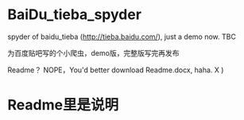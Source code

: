 # BaiDu_tieba_spyder
spyder of baidu_tieba (http://tieba.baidu.com/), just a demo now. TBC

为百度贴吧写的个小爬虫，demo版，完整版写完再发布

Readme？
NOPE，You'd better download Readme.docx, haha.  X )
# Readme里是说明

